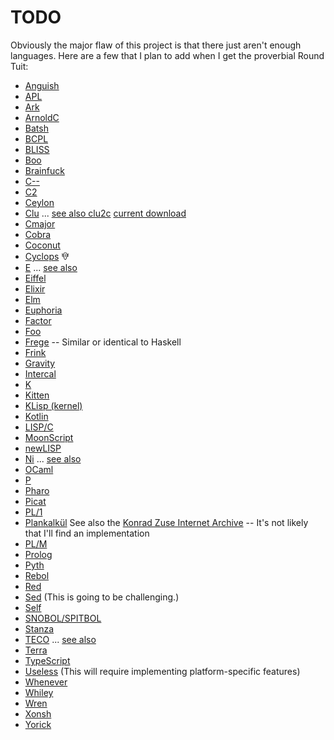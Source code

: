 # TODO

Obviously the major flaw of this project is that there just aren't
enough languages.  Here are a few that I plan to add when I get the
proverbial Round Tuit:

- [Anguish](http://blogs.perl.org/users/zoffix_znet/2016/05/anguish-invisible-programming-language-and-invisible-data-theft.html)
- [APL](https://www.gnu.org/software/apl/)
- [Ark](http://ark-lang.org/)
- [ArnoldC](https://github.com/lhartikk/ArnoldC)
- [Batsh](https://github.com/BYVoid/Batsh)
- [BCPL](http://www.cl.cam.ac.uk/~mr10/index.html)
- [BLISS](https://madisongh.github.io/blissc/)
- [Boo](http://boo-lang.org/)
- [Brainfuck](http://www.muppetlabs.com/~breadbox/bf/)
- [C--](http://www.cs.tufts.edu/~nr/c--/)
- [C2](http://c2lang.org/)
- [Ceylon](http://ceylon-lang.org/)
- [Clu](https://en.wikipedia.org/wiki/CLU_(programming_language)) ... [see also clu2c](http://woodsheep.jp/clu2c.html) [current download](ftp://ftp.lip6.fr/pub/lang/clu/clu2c/)
- [Cmajor](https://sourceforge.net/projects/cmajor/)
- [Cobra](http://cobra-language.com/)
- [Coconut](http://coconut-lang.org/)
- [Cyclops](http://cyclopslang.org/) 𐙀
- [E](https://en.wikipedia.org/wiki/E_(programming_language)) ... [see also](http://erights.org/)
- [Eiffel](https://en.wikipedia.org/wiki/Eiffel_(programming_language))
- [Elixir](http://elixir-lang.org/)
- [Elm](http://elm-lang.org/)
- [Euphoria](http://www.rapideuphoria.com/)
- [Factor](http://factorcode.org/)
- [Foo](https://esolangs.org/wiki/Foo)
- [Frege](https://github.com/Frege/frege) -- Similar or identical to Haskell
- [Frink](https://frinklang.org/)
- [Gravity](https://github.com/marcobambini/gravity)
- [Intercal](http://catb.org/esr/intercal/)
- [K](https://en.wikipedia.org/wiki/K_(programming_language))
- [Kitten](http://kittenlang.org/)
- [KLisp (kernel)](http://klisp.org/)
- [Kotlin](https://kotlinlang.org/)
- [LISP/C](https://github.com/eratosthenesia/lispc)
- [MoonScript](http://moonscript.org/)
- [newLISP](http://www.newlisp.org/)
- [Ni](https://github.com/gokr/ni) ... [see also](http://goran.krampe.se/2015/09/16/ni-a-strange-little-language/)
- [OCaml](https://ocaml.org/)
- [P](https://github.com/p-org/P)
- [Pharo](http://pharo.org/)
- [Picat](http://picat-lang.org/)
- [PL/1](https://en.wikipedia.org/wiki/PL/I)
- [Plankalkül](https://en.wikipedia.org/wiki/Plankalk%C3%BCl) See also the [Konrad Zuse Internet Archive](http://zuse.zib.de/) -- It's not likely that I'll find an implementation
- [PL/M](https://en.wikipedia.org/wiki/PL/M)
- [Prolog](https://en.wikipedia.org/wiki/Prolog)
- [Pyth](https://pyth.readthedocs.io/)
- [Rebol](http://www.rebol.com/)
- [Red](http://www.red-lang.org/)
- [Sed](https://www.gnu.org/software/sed/) (This is going to be challenging.)
- [Self](http://www.selflanguage.org/)
- [SNOBOL/SPITBOL](http://daveshields.me/2012/09/02/on-being-the-maintainer-sole-developer-and-probably-the-sole-active-user-of-the-programming-language-spitbol/)
- [Stanza](http://lbstanza.org/)
- [TECO](http://almy.us/teco.html) ... [see also](http://goodmath.scientopia.org/2010/11/30/the-glorious-horror-of-teco/)
- [Terra](http://terralang.org/index.html)
- [TypeScript](https://www.typescriptlang.org/)
- [Useless](https://esolangs.org/wiki/Useless) (This will require implementing platform-specific features)
- [Whenever](http://www.dangermouse.net/esoteric/whenever.html)
- [Whiley](http://whiley.org/)
- [Wren](https://munificent.github.io/wren/index.html)
- [Xonsh](http://xon.sh/)
- [Yorick](http://yorick.sourceforge.net)
